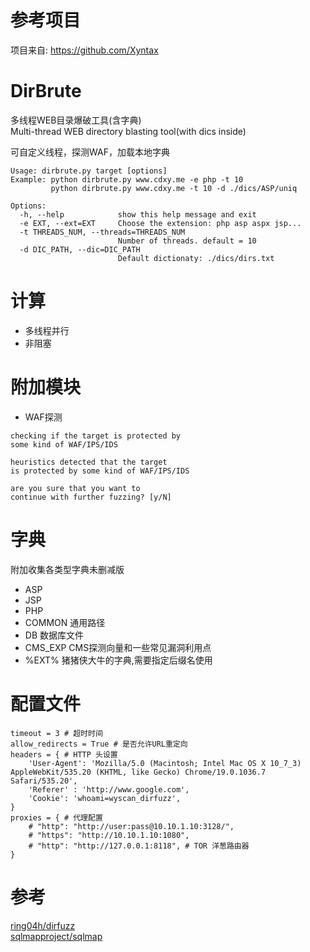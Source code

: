 # 参考项目
项目来自: https://github.com/Xyntax

# DirBrute  
多线程WEB目录爆破工具(含字典)    
Multi-thread WEB directory blasting tool(with dics inside)  

可自定义线程，探测WAF，加载本地字典  

```
Usage: dirbrute.py target [options] 
Example: python dirbrute.py www.cdxy.me -e php -t 10
         python dirbrute.py www.cdxy.me -t 10 -d ./dics/ASP/uniq

Options:
  -h, --help            show this help message and exit
  -e EXT, --ext=EXT     Choose the extension: php asp aspx jsp...
  -t THREADS_NUM, --threads=THREADS_NUM
                        Number of threads. default = 10
  -d DIC_PATH, --dic=DIC_PATH
                        Default dictionaty: ./dics/dirs.txt
```  

# 计算  
 - 多线程并行  
 - 非阻塞  
  
# 附加模块  
 - WAF探测  
  
```
checking if the target is protected by 
some kind of WAF/IPS/IDS

heuristics detected that the target 
is protected by some kind of WAF/IPS/IDS

are you sure that you want to 
continue with further fuzzing? [y/N]
```  

# 字典  
附加收集各类型字典未删减版    
 - ASP
 - JSP
 - PHP
 - COMMON 通用路径
 - DB 数据库文件
 - CMS_EXP CMS探测向量和一些常见漏洞利用点
 - %EXT% 猪猪侠大牛的字典,需要指定后缀名使用  
  
# 配置文件  
```
timeout = 3 # 超时时间
allow_redirects = True # 是否允许URL重定向
headers = { # HTTP 头设置
    'User-Agent': 'Mozilla/5.0 (Macintosh; Intel Mac OS X 10_7_3) AppleWebKit/535.20 (KHTML, like Gecko) Chrome/19.0.1036.7 Safari/535.20',
    'Referer' : 'http://www.google.com',
    'Cookie': 'whoami=wyscan_dirfuzz',
}
proxies = { # 代理配置
    # "http": "http://user:pass@10.10.1.10:3128/",
    # "https": "http://10.10.1.10:1080",
    # "http": "http://127.0.0.1:8118", # TOR 洋葱路由器
}
```  
  
# 参考
[ring04h/dirfuzz](https://github.com/ring04h/dirfuzz)  
[sqlmapproject/sqlmap](https://github.com/sqlmapproject/sqlmap)
